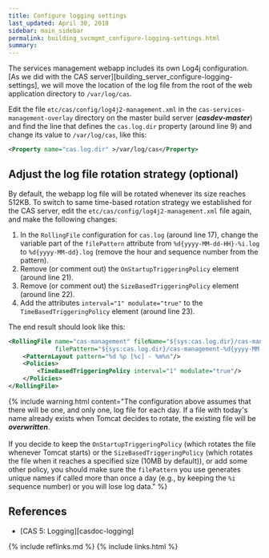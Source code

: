 ```yaml
---
title: Configure logging settings
last_updated: April 30, 2018
sidebar: main_sidebar
permalink: building_svcmgmt_configure-logging-settings.html
summary:
---
```


The services management webapp includes its own Log4j configuration. [As we did with the CAS server][building_server_configure-logging-settings], we will move the location of the log file from the root of the web application directory to `/var/log/cas`.

Edit the file `etc/cas/config/log4j2-management.xml` in the `cas-services-management-overlay` directory on the master build server (***casdev-master***) and find the line that defines the `cas.log.dir` property (around line 9) and change its value to `/var/log/cas`, like this:

```xml
<Property name="cas.log.dir" >/var/log/cas</Property>
```

## Adjust the log file rotation strategy (optional)

By default, the webapp log file will be rotated whenever its size reaches 512KB. To switch to same time-based rotation strategy we established for the CAS server, edit the
`etc/cas/config/log4j2-management.xml` file again, and make the following changes:

1. In the `RollingFile` configuration for `cas.log` (around line 17), change the variable part of the `filePattern` attribute from `%d{yyyy-MM-dd-HH}-%i.log` to `%d{yyyy-MM-dd}.log` (remove the hour and sequence number from the pattern).
2. Remove (or comment out) the `OnStartupTriggeringPolicy` element (around line 21).
3. Remove (or comment out) the `SizeBasedTriggeringPolicy` element (around line 22).
4. Add the attributes `interval="1" modulate="true"` to the `TimeBasedTriggeringPolicy` element (around line 23).

The end result should look like this:

```xml
<RollingFile name="cas-management" fileName="${sys:cas.log.dir}/cas-management.log" append="true"
             filePattern="${sys:cas.log.dir}/cas-management-%d{yyyy-MM-dd}.log">
    <PatternLayout pattern="%d %p [%c] - %m%n"/>
    <Policies>
        <TimeBasedTriggeringPolicy interval="1" modulate="true"/>
    </Policies>
</RollingFile>
```

{% include warning.html content="The configuration above assumes that there will be one, and only one, log file for each day. If a file with today's name already exists when Tomcat decides to rotate, the existing file will be ***overwritten***.<br><br>If you decide to keep the `OnStartupTriggeringPolicy` (which rotates the file whenever Tomcat starts) or the `SizeBasedTriggeringPolicy` (which rotates the file when it reaches a specified size (10MB by default)), or add some other policy, you should make sure the `filePattern` you use generates unique names if called more than once a day (e.g., by keeping the `%i` sequence number) or you will lose log data." %}

## References

* [CAS 5: Logging][casdoc-logging]

{% include reflinks.md %}
{% include links.html %}
